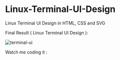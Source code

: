# Linux-Terminal-UI-Design
Linux Terminal UI Design in HTML, CSS and SVG

Final Result ( Linux Terminal UI Design ):

![terminal-ui](https://user-images.githubusercontent.com/27523369/35786306-07da709e-0a2f-11e8-920d-5b0b216a62a5.JPG)

Watch me coding it : 
